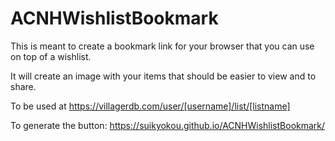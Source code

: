 # ACNHWishlistBookmark

This is meant to create a bookmark link for your browser that you can use on top of a wishlist.

It will create an image with your items that should be easier to view and to share.

To be used at https://villagerdb.com/user/[username]/list/[listname]

To generate the button:
https://suikyokou.github.io/ACNHWishlistBookmark/
